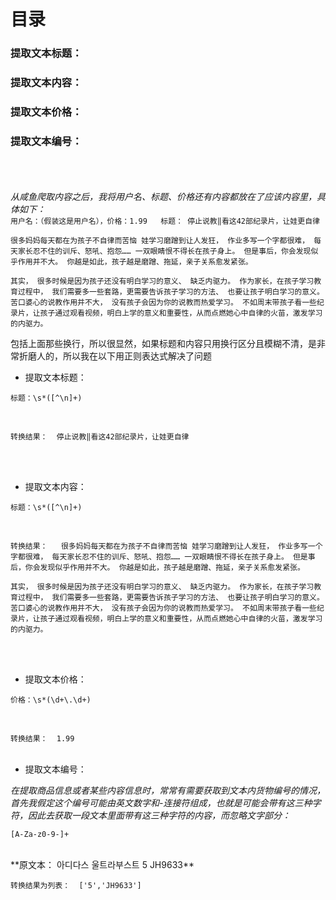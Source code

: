 # 目录
### 提取文本标题：
### 提取文本内容：
### 提取文本价格：
### 提取文本编号：

<br/><br/><br/>
_从咸鱼爬取内容之后，我将用户名、标题、价格还有内容都放在了应该内容里，具体如下：_ <br/>
`用户名：（假装这是用户名），价格：1.99   标题：
停止说教‖看这42部纪录片，让娃更自律`


`很多妈妈每天都在为孩子不自律而苦恼
娃学习磨蹭到让人发狂，
作业多写一个字都很难，
每天家长忍不住的训斥、怒吼、抱怨……
一双眼睛恨不得长在孩子身上。
但是事后，你会发现似乎作用并不大。
你越是如此，孩子越是磨蹭、拖延，亲子关系愈发紧张。`


`其实，
很多时候是因为孩子还没有明白学习的意义、
缺乏内驱力。
作为家长，在孩子学习教育过程中，
我们需要多一些套路，更需要告诉孩子学习的方法、
也要让孩子明白学习的意义。
苦口婆心的说教作用并不大，
没有孩子会因为你的说教而热爱学习。
不如周末带孩子看一些纪录片，让孩子通过观看视频，明白上学的意义和重要性，从而点燃她心中自律的火苗，激发学习的内驱力。`
 <br/>

 包括上面那些换行，所以很显然，如果标题和内容只用换行区分且模糊不清，是非常折磨人的，所以我在以下用正则表达式解决了问题
<br/>

- 提取文本标题： <br/>
```
标题：\s*([^\n]+)
```
<br/>

`转换结果：  停止说教‖看这42部纪录片，让娃更自律`

 <br/><br/>

 - 提取文本内容： <br/>
```
标题：\s*([^\n]+)
```
<br/>

`转换结果：   很多妈妈每天都在为孩子不自律而苦恼
娃学习磨蹭到让人发狂，
作业多写一个字都很难，
每天家长忍不住的训斥、怒吼、抱怨……
一双眼睛恨不得长在孩子身上。
但是事后，你会发现似乎作用并不大。
你越是如此，孩子越是磨蹭、拖延，亲子关系愈发紧张。`


`其实，
很多时候是因为孩子还没有明白学习的意义、
缺乏内驱力。
作为家长，在孩子学习教育过程中，
我们需要多一些套路，更需要告诉孩子学习的方法、
也要让孩子明白学习的意义。
苦口婆心的说教作用并不大，
没有孩子会因为你的说教而热爱学习。
不如周末带孩子看一些纪录片，让孩子通过观看视频，明白上学的意义和重要性，从而点燃她心中自律的火苗，激发学习的内驱力。`

 <br/><br/>
 
- 提取文本价格： <br/>
```
价格：\s*(\d+\.\d+)
```
<br/>

`转换结果：  1.99 `
 <br/><br/>

- 提取文本编号： <br/>

 _在提取商品信息或者某些内容信息时，常常有需要获取到文本内货物编号的情况，
 首先我假定这个编号可能由英文数字和-连接符组成，也就是可能会带有这三种字符，因此去获取一段文本里面带有这三种字符的内容，而忽略文字部分：_  
```
[A-Za-z0-9-]+
```
<br/> 
  **原文本：     아디다스 울트라부스트 5 JH9633** 
  <br/>
 
 `转换结果为列表：  ['5','JH9633']`
 
 <br/><br/>



 
